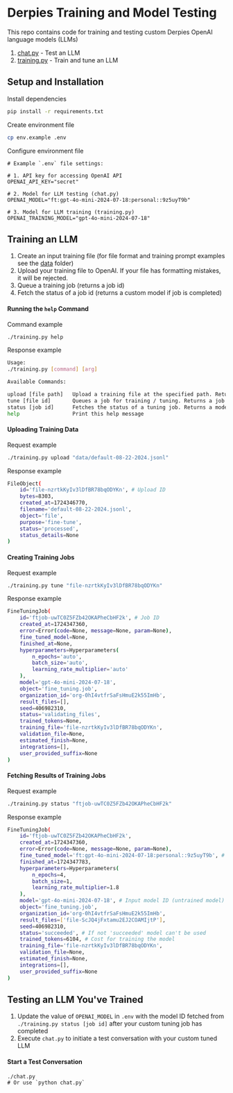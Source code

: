 # Derpies Training and Model Testing

This repo contains code for training and testing custom Derpies OpenAI language models (LLMs)

1. [chat.py](./chat.py) - Test an LLM
2. [training.py](./training.py) - Train and tune an LLM

## Setup and Installation

Install dependencies
```bash
pip install -r requirements.txt
```

Create environment file
```bash
cp env.example .env
```

Configure environment file
```
# Example `.env` file settings:

# 1. API key for accessing OpenAI API
OPENAI_API_KEY="secret"

# 2. Model for LLM testing (chat.py)
OPENAI_MODEL="ft:gpt-4o-mini-2024-07-18:personal::9z5uyT9b" 

# 3. Model for LLM training (training.py)
OPENAI_TRAINING_MODEL="gpt-4o-mini-2024-07-18"
```

## Training an LLM

1. Create an input training file (for file format and training prompt examples see the [data](./data/) folder)
2. Upload your training file to OpenAI. If your file has formatting mistakes, it will be rejected.
3. Queue a training job (returns a job id)
4. Fetch the status of a job id (returns a custom model if job is completed)

#### Running the `help` Command

Command example
```bash
./training.py help
```

Response example
```bash
Usage:
./training.py [command] [arg]

Available Commands:

upload [file path]   Upload a training file at the specified path. Returns a file ID.
tune [file id]       Queues a job for training / tuning. Returns a job ID.
status [job id]      Fetches the status of a tuning job. Returns a model ID if training completed.
help                 Print this help message
```

#### Uploading Training Data

Request example
```bash
./training.py upload "data/default-08-22-2024.jsonl"
```

Response example
```bash
FileObject(
    id='file-nzrtkKyIv3lDfBR78bqODYKn', # Upload ID
    bytes=8303, 
    created_at=1724346770, 
    filename='default-08-22-2024.jsonl', 
    object='file', 
    purpose='fine-tune', 
    status='processed', 
    status_details=None
)
```

#### Creating Training Jobs

Request example
```bash
./training.py tune "file-nzrtkKyIv3lDfBR78bqODYKn"
```

Response example
```bash
FineTuningJob(
    id='ftjob-uwTC0Z5FZb42OKAPheCbHF2k', # Job ID
    created_at=1724347360, 
    error=Error(code=None, message=None, param=None), 
    fine_tuned_model=None, 
    finished_at=None, 
    hyperparameters=Hyperparameters(
        n_epochs='auto', 
        batch_size='auto', 
        learning_rate_multiplier='auto'
    ), 
    model='gpt-4o-mini-2024-07-18', 
    object='fine_tuning.job', 
    organization_id='org-0hI4vtfrSaFsHmuE2k55ImHb', 
    result_files=[], 
    seed=406982310, 
    status='validating_files', 
    trained_tokens=None, 
    training_file='file-nzrtkKyIv3lDfBR78bqODYKn', 
    validation_file=None, 
    estimated_finish=None, 
    integrations=[], 
    user_provided_suffix=None
)
```

#### Fetching Results of Training Jobs

Request example
```bash
./training.py status "ftjob-uwTC0Z5FZb42OKAPheCbHF2k"
```

Response example
```bash
FineTuningJob(
    id='ftjob-uwTC0Z5FZb42OKAPheCbHF2k',
    created_at=1724347360, 
    error=Error(code=None, message=None, param=None),
    fine_tuned_model='ft:gpt-4o-mini-2024-07-18:personal::9z5uyT9b', # Output model ID (training result)
    finished_at=1724347783, 
    hyperparameters=Hyperparameters(
        n_epochs=4, 
        batch_size=1, 
        learning_rate_multiplier=1.8
    ), 
    model='gpt-4o-mini-2024-07-18', # Input model ID (untrained model)
    object='fine_tuning.job', 
    organization_id='org-0hI4vtfrSaFsHmuE2k55ImHb', 
    result_files=['file-ScJQ4jFxtamu2EJ2COAMIjtP'], 
    seed=406982310, 
    status='succeeded', # If not 'succeeded' model can't be used
    trained_tokens=6104, # Cost for training the model
    training_file='file-nzrtkKyIv3lDfBR78bqODYKn', 
    validation_file=None, 
    estimated_finish=None, 
    integrations=[], 
    user_provided_suffix=None
)
```

## Testing an LLM You've Trained

1. Update the value of `OPENAI_MODEL` in `.env` with the model ID fetched from `./training.py status [job id]` after your custom tuning job has completed
2. Execute `chat.py` to initiate a test conversation with your custom tuned LLM

#### Start a Test Conversation

```
./chat.py
# Or use `python chat.py`
```
